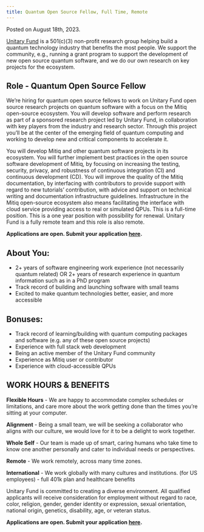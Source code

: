 ```yaml
---
title: Quantum Open Source Fellow, Full Time, Remote
---
```

Posted on August 18th, 2023. 

<!-- **Applications are closed at this time.** -->
<!-- We currently have no open positions for which to hire. However, check back here for when positions become available! -->

[Unitary Fund](https://unitary.fund/) is a 501(c)(3) non-profit research group helping build a quantum technology industry that benefits the most people. We support the community, e.g., running a grant program to support the development of new open source quantum software, and we do our own research on key projects for the ecosystem.

## Role - Quantum Open Source Fellow
We’re hiring for quantum open source fellows to work on Unitary Fund open source research projects on quantum software with a focus on the Mitiq open-source ecosystem. 
You will develop software and perform research as part of a sponsored research project led by Unitary Fund, in collaboration with key players from the industry and research sector.
Through this project you’ll be at the center of the emerging field of quantum computing and working to develop new and critical components to accelerate it.

You will develop Mitiq and other quantum software projects in its ecosystem. You will further implement best practices in the open source software development of Mitiq, by focusing on increasing the testing, security, privacy, and robustness of continuous integration (CI) and continuous development (CD). You will improve the quality of the Mitiq documentation, by interfacing with contributors to provide support with regard to new tutorials’ contribution, with advice and support on technical writing and documentation infrastructure guidelines. Infrastructure in the Mitiq open-source ecosystem also means facilitating the interface with cloud service providing access to real or simulated QPUs.
This is a full-time position. This is a one year position with possibility for renewal. Unitary Fund is a fully remote team and this role is also remote.

**Applications are open. Submit your application [here](https://airtable.com/appbH8Vrpz5msbGRd/shrwSaPiE4suXCIxp).**

## About You:
- 2+ years of software engineering work experience (not necessarily quantum related) OR 2+ years of research experience in quantum information such as in a PhD program
- Track record of building and launching software with small teams
- Excited to make quantum technologies better, easier, and more accessible

## Bonuses: 
- Track record of learning/building with quantum computing packages and software (e.g. any of these open source projects)
- Experience with full stack web development
- Being an active member of the Unitary Fund community
- Experience as Mitiq user or contributor
- Experience with cloud-accessible QPUs

## WORK HOURS & BENEFITS
**Flexible Hours** - We are happy to accommodate complex schedules or limitations, and care more about the work getting done than the times you’re sitting at your computer.

**Alignment** - Being a small team, we will be seeking a collaborator who aligns with our culture, we would love for it to be a delight to work together.

**Whole Self** - Our team is made up of smart, caring humans who take time to know one another personally and cater to individual needs or perspectives.

**Remote** - We work remotely, across many time zones.

**International** - We work globally with many cultures and institutions.
(for US employees) - full 401k plan and healthcare benefits

Unitary Fund is committed to creating a diverse environment. All qualified applicants will receive consideration for employment without regard to race, color, religion, gender, gender identity or expression, sexual orientation, national origin, genetics, disability, age, or veteran status.

**Applications are open. Submit your application [here](https://airtable.com/appbH8Vrpz5msbGRd/shrwSaPiE4suXCIxp).**
